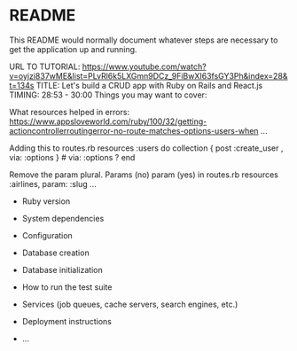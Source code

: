 # README

This README would normally document whatever steps are necessary to get the
application up and running.

URL TO TUTORIAL: https://www.youtube.com/watch?v=oyjzi837wME&list=PLvRl6k5LXGmn9DCz_9FiBwXI63fsGY3Ph&index=28&t=134s
TITLE: Let's build a CRUD app with Ruby on Rails and React.js 
TIMING: 28:53 - 30:00
Things you may want to cover:

What resources helped in errors: 
https://www.appsloveworld.com/ruby/100/32/getting-actioncontrollerroutingerror-no-route-matches-options-users-when
... 

Adding this to routes.rb
  resources :users do
    collection { post :create_user , via: :options  }
    # via: :options ?
  end

   Remove the param plural. Params (no) param (yes) in routes.rb
    resources :airlines, param: :slug
...

* Ruby version

* System dependencies

* Configuration

* Database creation

* Database initialization

* How to run the test suite

* Services (job queues, cache servers, search engines, etc.)

* Deployment instructions

* ...
